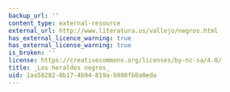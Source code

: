 ```yaml
---
backup_url: ''
content_type: external-resource
external_url: http://www.literatura.us/vallejo/negros.html
has_external_licence_warning: true
has_external_license_warning: true
is_broken: ''
license: https://creativecommons.org/licenses/by-nc-sa/4.0/
title: _Los heraldos negros_
uid: 1aa58282-0b17-4b94-819a-b980fb0a0eda
---
```

